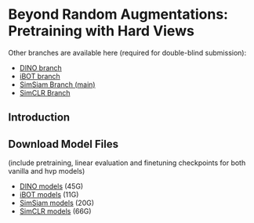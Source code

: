 # Beyond Random Augmentations: Pretraining with Hard Views

Other branches are available here (required for double-blind submission):
- [DINO branch](https://anonymous.4open.science/r/pretraining-hard-views-dino)
- [iBOT branch](https://anonymous.4open.science/r/pretraining-hard-views-ibot/INSTALL.md)
- [SimSiam Branch (main)](https://anonymous.4open.science/r/pretraining-hard-views/README.md)
- [SimCLR Branch](https://anonymous.4open.science/r/pretraining-hard-views-simclr/main.py)

## Introduction

## Download Model Files
(include pretraining, linear evaluation and finetuning checkpoints for both vanilla and hvp models)
- [DINO models](https://bit.ly/4dirXw1) (45G)
- [iBOT models](https://bit.ly/3WBEiGc) (11G)
- [SimSiam models](https://bit.ly/3WG2p5x) (20G)
- [SimCLR models](https://bit.ly/3LE64eL) (66G)
